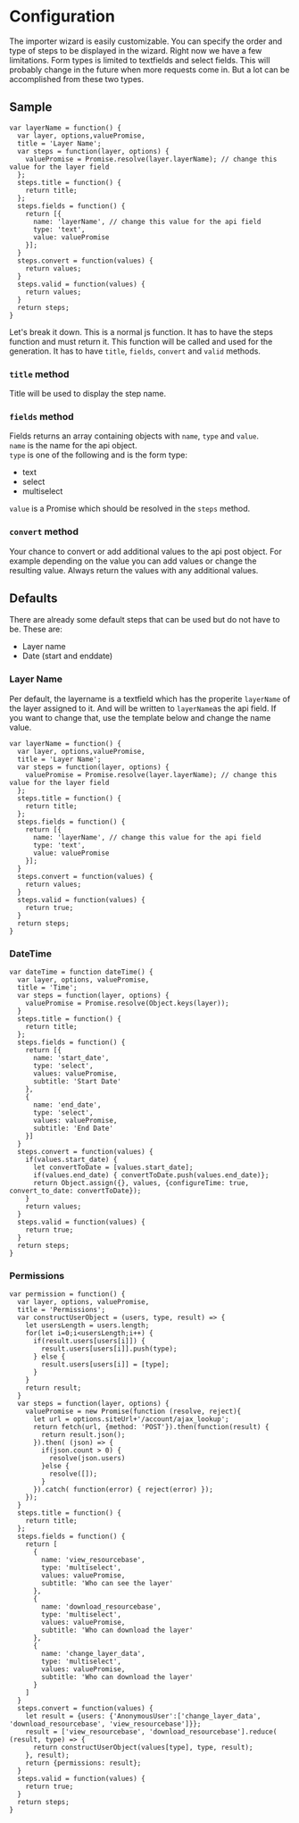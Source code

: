 # Configuration

The importer wizard is easily customizable. You can specify the order and type of steps to be displayed in the wizard.
Right now we have a few limitations. Form types is limited to textfields and select fields. This will probably change in the future when more requests come in. 
But a lot can be accomplished from these two types. 

## Sample
```
var layerName = function() {
  var layer, options,valuePromise,
  title = 'Layer Name';
  var steps = function(layer, options) {
    valuePromise = Promise.resolve(layer.layerName); // change this value for the layer field
  };
  steps.title = function() {
    return title;
  };
  steps.fields = function() {
    return [{
      name: 'layerName', // change this value for the api field
      type: 'text',
      value: valuePromise
    }];
  }
  steps.convert = function(values) {
    return values;
  }
  steps.valid = function(values) {
    return values;
  }
  return steps;
}
```

Let's break it down. This is a normal js function. It has to have the steps function and must return it. This function will be called and used for the generation. It has to have `title`, `fields`, `convert` and `valid` methods. 
### `title` method
Title will be used to display the step name. 

### `fields` method
Fields returns an array containing objects with `name`, `type` and `value`.   
`name` is the name for the api object.  
`type` is one of the following and is the form type:  
- text
- select
- multiselect

`value` is a Promise which should be resolved in the `steps` method. 

### `convert` method
Your chance to convert or add additional values to the api post object. 
For example depending on the value you can add values or change the resulting value.
Always return the values with any additional values.

## Defaults

There are already some default steps that can be used but do not have to be. These are:
- Layer name
- Date (start and enddate)

### Layer Name

Per default, the layername is a textfield which has the properite `layerName` of the layer assigned to it. And will be written to `layerName`as the api field. If you want to change that, use the template below and change the name value.

```
var layerName = function() {
  var layer, options,valuePromise,
  title = 'Layer Name';
  var steps = function(layer, options) {
    valuePromise = Promise.resolve(layer.layerName); // change this value for the layer field
  };
  steps.title = function() {
    return title;
  };
  steps.fields = function() {
    return [{
      name: 'layerName', // change this value for the api field
      type: 'text',
      value: valuePromise
    }];
  }
  steps.convert = function(values) {
    return values;
  }
  steps.valid = function(values) {
    return true;
  }
  return steps;
}
```

### DateTime

```
var dateTime = function dateTime() {
  var layer, options, valuePromise,
  title = 'Time';
  var steps = function(layer, options) {
    valuePromise = Promise.resolve(Object.keys(layer));
  }
  steps.title = function() {
    return title;
  };
  steps.fields = function() {
    return [{
      name: 'start_date',
      type: 'select',
      values: valuePromise,
      subtitle: 'Start Date'
    },
    {
      name: 'end_date',
      type: 'select',
      values: valuePromise,
      subtitle: 'End Date'
    }]
  }
  steps.convert = function(values) {
    if(values.start_date) {
      let convertToDate = [values.start_date];
      if(values.end_date) { convertToDate.push(values.end_date)};
      return Object.assign({}, values, {configureTime: true, convert_to_date: convertToDate});
    }
    return values;
  }
  steps.valid = function(values) {
    return true;
  }
  return steps;
}
```

### Permissions

```
var permission = function() {
  var layer, options, valuePromise,
  title = 'Permissions';
  var constructUserObject = (users, type, result) => {
    let usersLength = users.length;
    for(let i=0;i<usersLength;i++) {
      if(result.users[users[i]]) {
        result.users[users[i]].push(type);
      } else {
        result.users[users[i]] = [type];
      }
    }
    return result;
  }
  var steps = function(layer, options) {
    valuePromise = new Promise(function (resolve, reject){
      let url = options.siteUrl+'/account/ajax_lookup';
      return fetch(url, {method: 'POST'}).then(function(result) {
        return result.json();
      }).then( (json) => {
        if(json.count > 0) {
          resolve(json.users)
        }else {
          resolve([]);
        }
      }).catch( function(error) { reject(error) });
    });
  }
  steps.title = function() {
    return title;
  };
  steps.fields = function() {
    return [
      {
        name: 'view_resourcebase',
        type: 'multiselect',
        values: valuePromise,
        subtitle: 'Who can see the layer'
      },
      {
        name: 'download_resourcebase',
        type: 'multiselect',
        values: valuePromise,
        subtitle: 'Who can download the layer'
      },
      {
        name: 'change_layer_data',
        type: 'multiselect',
        values: valuePromise,
        subtitle: 'Who can download the layer'
      }
    ]
  }
  steps.convert = function(values) {
    let result = {users: {'AnonymousUser':['change_layer_data', 'download_resourcebase', 'view_resourcebase']}};
    result = ['view_resourcebase', 'download_resourcebase'].reduce( (result, type) => {
      return constructUserObject(values[type], type, result);
    }, result);
    return {permissions: result};
  }
  steps.valid = function(values) {
    return true;
  }
  return steps;
}
```
